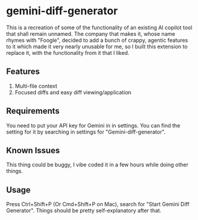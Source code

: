 # gemini-diff-generator

This is a recreation of some of the functionality of an existing AI copilot tool that shall remain unnamed. The company that makes it, whose name rhymes with "Foogle", decided to add a bunch of crappy, agentic features to it which made it very nearly unusable for me, so I built this extension to replace it, with the functionality from it that I liked.

## Features

1. Multi-file context
2. Focused diffs and easy diff viewing/application

## Requirements

You need to put your API key for Gemini in in settings. You can find the setting for it by searching in settings for "Gemini-diff-generator".

## Known Issues

This thing could be buggy, I vibe coded it in a few hours while doing other things.

## Usage
Press Ctrl+Shift+P (Or Cmd+Shift+P on Mac), search for "Start Gemini Diff Generator". Things should be pretty self-explanatory after that.
